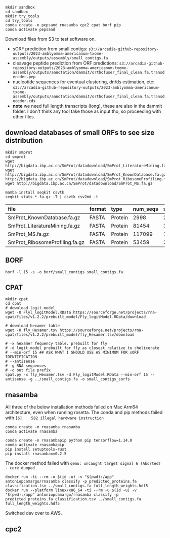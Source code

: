 ```
mkdir sandbox
cd sandbox
mkdir try_tools
cd try_tools
conda create -n pepsand rnasamba cpc2 cpat borf pip
conda activate pepsand
```

Download files from S3 to test software on.
* sORF prediction from small contigs: `s3://arcadia-github-repository-outputs/2023-amblyomma-americanum-txome-assembly/outputs/assembly/small_contigs.fa`
* cleavage peptide prediction from ORF predictions: `s3://arcadia-github-repository-outputs/2023-amblyomma-americanum-txome-assembly/outputs/annotation/dammit/orthofuser_final_clean.fa.transdecoder.pep`
* nucleotide sequences for eventual clustering, dn/ds estimation, etc: `s3://arcadia-github-repository-outputs/2023-amblyomma-americanum-txome-assembly/outputs/annotation/dammit/orthofuser_final_clean.fa.transdecoder.cds`
* **note** we need full length transcripts (long), these are also in the dammit folder. I don't think any tool take those as input tho, so proceeding with other files.


## download databases of small ORFs to see size distribution

```
mkdir smprot
cd smprot
wget http://bigdata.ibp.ac.cn/SmProt/datadownload/SmProt_LiteratureMining.fa.gz
wget http://bigdata.ibp.ac.cn/SmProt/datadownload/SmProt_KnownDatabase.fa.gz
http://bigdata.ibp.ac.cn/SmProt/datadownload/SmProt_RibosomeProfiling.fa.gz
wget http://bigdata.ibp.ac.cn/SmProt/datadownload/SmProt_MS.fa.gz
```

```
mamba install seqkit csvtk
seqkit stats *.fa.gz -T | csvtk csv2md -t
```

|file                          |format|type   |num_seqs|sum_len|min_len|avg_len|max_len|Q1  |Q2  |Q3  |sum_gap|N50|Q20(%)|Q30(%)|AvgQual|GC(%)|
|:-----------------------------|:-----|:------|:-------|:------|:------|:------|:------|:---|:---|:---|:------|:--|:-----|:-----|:------|:----|
|SmProt_KnownDatabase.fa.gz    |FASTA |Protein|2998    |232656 |4      |77.6   |100    |68.0|82.0|92.0|0      |85 |0.00  |0.00  |0.00   |10.44|
|SmProt_LiteratureMining.fa.gz |FASTA |Protein|81454   |3265961|2      |40.1   |100    |17.0|32.0|60.0|53     |59 |0.00  |0.00  |0.00   |8.93 |
|SmProt_MS.fa.gz               |FASTA |Protein|117099  |1759228|5      |15.0   |52     |12.0|14.0|18.0|0      |15 |0.00  |0.00  |0.00   |8.36 |
|SmProt_RibosomeProfiling.fa.gz|FASTA |Protein|53459   |2319004|2      |43.4   |100    |21.0|39.0|64.0|0      |62 |0.00  |0.00  |0.00   |7.69 |

## BORF

```
borf -l 15 -s -o borf/small_contigs small_contigs.fa
```

## CPAT

```
mkdir cpat
cd cpat
# download logit model
wget -O Flyl_logitModel.RData https://sourceforge.net/projects/rna-cpat/files/v1.2.2/prebuilt_model/Fly_logitModel.RData/download

# download hexamer table
wget -O fly_Hexamer.tsv https://sourceforge.net/projects/rna-cpat/files/v1.2.2/prebuilt_model/fly_Hexamer.tsv/download

# -x hexamer fequency table. prebuilt for fly
# -d logit model prebuilt for fly as closest relative to chelicerate
# --min-orf 15 ## ASK WHAT I SHOULD USE AS MINIMUM FOR sORF IDENTIFICATION
# --antisense
# -g RNA sequences
# -o out file prefix
cpat.py -x fly_Hexamer.tsv -d Fly_logitModel.RData --min-orf 15 --antisense -g ../small_contigs.fa -o small_contigs_sorfs
```

## rnasamba

All three of the below installation methods failed on Mac Arm64 architecture, even when running rosetta. 
The conda and pip methods failed with `[6]    582 illegal hardware instruction`
```
conda create -n rnasamba rnasamba
conda activate rnasamba
```

```
conda create -n rnasambapip python pip tensorflow=1.14.0
conda activate rnasambapip
pip install setuptools-rust
pip install rnasamba==0.2.5
```

The docker method failed with `qemu: uncaught target signal 6 (Aborted) - core dumped`
```
docker run -ti --rm -u $(id -u) -v "$(pwd):/app" antoniopcamargo/rnasamba classify -p predicted_proteins.fa classification.tsv ../small_contigs.fa full_length_weights.hdf5
docker run --platform linux/x86_64 -ti --rm -u $(id -u) -v "$(pwd):/app" antoniopcamargo/rnasamba classify -p predicted_proteins.fa classification.tsv ../small_contigs.fa full_length_weights.hdf5
```

Switched dev over to AWS.

## cpc2

